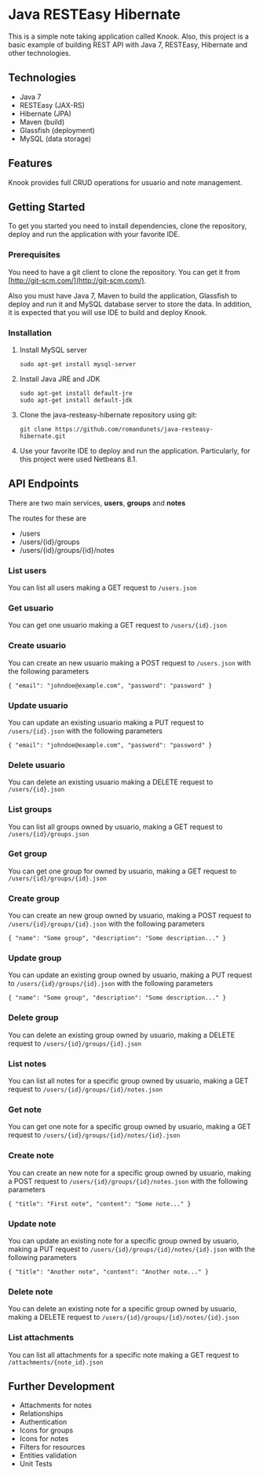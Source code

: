 # Java RESTEasy Hibernate
This is a simple note taking application called Knook. Also, this project is a basic example of building REST API with Java 7, RESTEasy, Hibernate and other technologies.

## Technologies
- Java 7
- RESTEasy (JAX-RS)
- Hibernate (JPA)
- Maven (build)
- Glassfish (deployment)
- MySQL (data storage)

## Features
Knook provides full CRUD operations for usuario and note management.

## Getting Started

To get you started you need to install dependencies, clone the repository, deploy and run the application with your favorite IDE.

### Prerequisites

You need to have a git client to clone the repository. You can get it from [http://git-scm.com/](http://git-scm.com/).

Also you must have Java 7, Maven to build the application, Glassfish to deploy and run it and MySQL database server to store the data. In addition, it is expected that you will use IDE to build and deploy Knook.

### Installation

1. Install MySQL server
   ```
   sudo apt-get install mysql-server
   ```

1. Install Java JRE and JDK
   ```
   sudo apt-get install default-jre
   sudo apt-get install default-jdk
   ```

1. Clone the java-resteasy-hibernate repository using git:

    ```
    git clone https://github.com/romandunets/java-resteasy-hibernate.git
    ```

1. Use your favorite IDE to deploy and run the application. Particularly, for this project were used Netbeans 8.1.

## API Endpoints
There are two main services, **users**, **groups** and **notes**

The routes for these are

- /users
- /users/{id}/groups
- /users/{id}/groups/{id}/notes

### List users
You can list all users making a GET request to ```/users.json```

### Get usuario
You can get one usuario making a GET request to ```/users/{id}.json```

### Create usuario
You can create an new usuario making a POST request to ```/users.json``` with the following parameters
```
{ "email": "johndoe@example.com", "password": "password" }
```

### Update usuario
You can update an existing usuario making a PUT request to ```/users/{id}.json``` with the following parameters
```
{ "email": "johndoe@example.com", "password": "password" }
```

### Delete usuario
You can delete an existing usuario making a DELETE request to ```/users/{id}.json```

### List groups
You can list all groups owned by usuario, making a GET request to ```/users/{id}/groups.json```

### Get group
You can get one group for owned by usuario, making a GET request to ```/users/{id}/groups/{id}.json```

### Create group
You can create an new group owned by usuario, making a POST request to ```/users/{id}/groups/{id}.json``` with the following parameters
```
{ "name": "Some group", "description": "Some description..." }
```

### Update group
You can update an existing group owned by usuario, making a PUT request to ```/users/{id}/groups/{id}.json``` with the following parameters
```
{ "name": "Some group", "description": "Some description..." }
```

### Delete group
You can delete an existing group owned by usuario, making a DELETE request to ```/users/{id}/groups/{id}.json```

### List notes
You can list all notes for a specific group owned by usuario, making a GET request to ```/users/{id}/groups/{id}/notes.json```

### Get note
You can get one note for a specific group owned by usuario, making a GET request to ```/users/{id}/groups/{id}/notes/{id}.json```

### Create note
You can create an new note for a specific group owned by usuario, making a POST request to ```/users/{id}/groups/{id}/notes.json``` with the following parameters
```
{ "title": "First note", "content": "Some note..." }
```

### Update note
You can update an existing note for a specific group owned by usuario, making a PUT request to ```/users/{id}/groups/{id}/notes/{id}.json``` with the following parameters
```
{ "title": "Another note", "content": "Another note..." }
```

### Delete note
You can delete an existing note for a specific group owned by usuario, making a DELETE request to ```/users/{id}/groups/{id}/notes/{id}.json```

### List attachments
You can list all attachments for a specific note making a GET request to ```/attachments/{note_id}.json```

## Further Development

- Attachments for notes
- Relationships
- Authentication
- Icons for groups
- Icons for notes
- Filters for resources
- Entities validation
- Unit Tests
